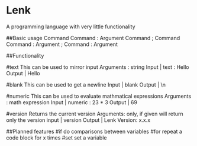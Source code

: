 # Lenk
A programming language with very little functionality

##Basic usage
Command
Command : Argument
Command ; Command
Command : Argument ; Command : Argument

##Functionality

#text
This can be used to mirror input
  Arguments : string
  Input | text : Hello
  Output | Hello

#blank
This can be used to get a newline 
  Input | blank
  Output | \n

#numeric
  This can be used to evaluate mathmatical expressions
  Arguments : math expression
  Input | numeric : 23 * 3
  Output | 69
  
#version
  Returns the current version
  Arguments: only, if given will return only the version
  input | version
  Output | Lenk Version: x.x.x
  
##Planned features
  #if
  do comparisons between variables
  #for
  repeat a code block for x times
  #set
  set a variable
